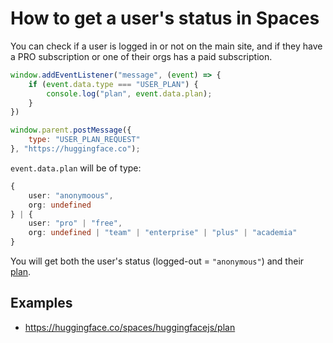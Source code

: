 # How to get a user's status in Spaces

You can check if a user is logged in or not on the main site, and if they have a PRO subscription or one of their orgs has a paid subscription.

```js
window.addEventListener("message", (event) => {
    if (event.data.type === "USER_PLAN") {
        console.log("plan", event.data.plan);
    }
})

window.parent.postMessage({
    type: "USER_PLAN_REQUEST"
}, "https://huggingface.co");
```

`event.data.plan` will be of type:

```ts
{
    user: "anonymoous",
    org: undefined
} | {
    user: "pro" | "free",
    org: undefined | "team" | "enterprise" | "plus" | "academia"
}
```

You will get both the user's status (logged-out = `"anonymous"`) and their <a href="https://huggingface.co/pricing">plan</a>.

## Examples

- https://huggingface.co/spaces/huggingfacejs/plan